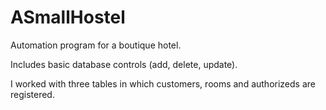 # ASmallHostel
 
Automation program for a boutique hotel.

Includes basic database controls (add, delete, update).

I worked with three tables in which customers, rooms and authorizeds are registered. 
